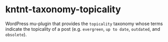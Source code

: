 # kntnt-taxonomy-topicality
WordPress mu-plugin that provides the `topicality` taxonomy whose terms indicate the topicality of a post (e.g. `evergreen`, `up to date`, `outdated`, and `obsolete`).
